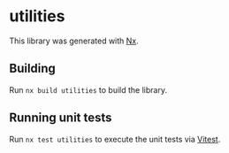 # utilities

This library was generated with [Nx](https://nx.dev).

## Building

Run `nx build utilities` to build the library.

## Running unit tests

Run `nx test utilities` to execute the unit tests via [Vitest](https://vitest.dev/).
